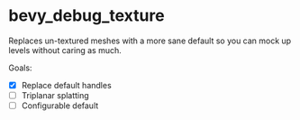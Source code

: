 
# bevy_debug_texture

Replaces un-textured meshes with a more sane default so you can mock up levels without caring as much.

Goals:
- [X] Replace default handles
- [ ] Triplanar splatting
- [ ] Configurable default